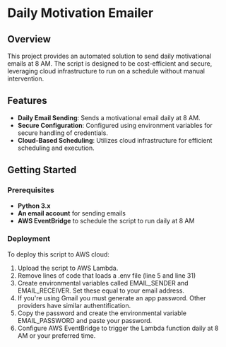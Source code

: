 # Daily Motivation Emailer

## Overview
This project provides an automated solution to send daily motivational emails at 8 AM. The script is designed to be cost-efficient and secure, leveraging cloud infrastructure to run on a schedule without manual intervention.

## Features
- **Daily Email Sending**: Sends a motivational email daily at 8 AM.
- **Secure Configuration**: Configured using environment variables for secure handling of credentials.
- **Cloud-Based Scheduling**: Utilizes cloud infrastructure for efficient scheduling and execution.

## Getting Started

### Prerequisites
- **Python 3.x**
- **An email account** for sending emails
- **AWS EventBridge** to schedule the script to run daily at 8 AM

### Deployment
To deploy this script to AWS cloud:
1. Upload the script to AWS Lambda.
2. Remove lines of code that loads a .env file (line 5 and line 31)
3. Create environmental variables called EMAIL_SENDER and EMAIL_RECEIVER. Set these equal to your email address.
4. If you're using Gmail you must generate an app password. Other providers have similar authentification.
5. Copy the password and create the environmental variable EMAIL_PASSWORD and paste your password. 
6. Configure AWS EventBridge to trigger the Lambda function daily at 8 AM or your preferred time.
